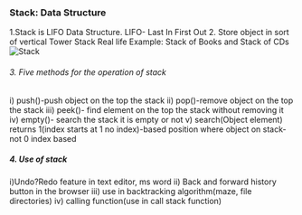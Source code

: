 ### Stack: Data Structure
1.Stack is LIFO Data Structure. LIFO- Last In First Out
2. Store object in sort of vertical Tower
   Stack Real life Example: Stack of Books and Stack of CDs
   ![Stack](https://www.boardinfinity.com/blog/content/images/2023/02/Stack-1.png "Stack")

###### 3. Five methods for the operation of stack
i) push()-push object on the top the stack
ii) pop()-remove object on the top the stack
iii) peek()- find element on the top the stack without removing it
iv) empty()- search the stack it is empty or not
v) search(Object element) returns 1(index starts at 1 no index)-based position where object             on stack- not 0 index based


##### 4. Use of stack
i)Undo?Redo feature in text editor, ms word
ii) Back and forward history button in the browser
iii) use in backtracking algorithm(maze, file directories)
iv) calling function(use in call stack function)
